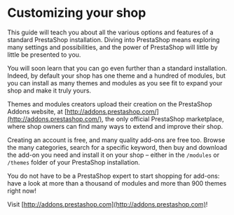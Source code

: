 # Customizing your shop

This guide will teach you about all the various options and features of a standard PrestaShop installation. Diving into PrestaShop means exploring many settings and possibilities, and the power of PrestaShop will little by little be presented to you.

You will soon learn that you can go even further than a standard installation. Indeed, by default your shop has one theme and a hundred of modules, but you can install as many themes and modules as you see fit to expand your shop and make it truly yours.

Themes and modules creators upload their creation on the PrestaShop Addons website, at [http://addons.prestashop.com/](http://addons.prestashop.com/), the only official PrestaShop marketplace, where shop owners can find many ways to extend and improve their shop.

Creating an account is free, and many quality add-ons are free too. Browse the many categories, search for a specific keyword, then buy and download the add-on you need and install it on your shop – either in the `/modules` or `/themes` folder of your PrestaShop installation.

You do not have to be a PrestaShop expert to start shopping for add-ons: have a look at more than a thousand of modules and more than 900 themes right now!

Visit [http://addons.prestashop.com](http://addons.prestashop.com)!
